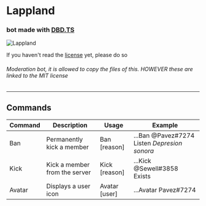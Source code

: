 # Lappland
### bot made with [DBD.TS](https://leref.github.io/dbd.ts/)

![Lappland](https://static.wikia.nocookie.net/mrfz/images/7/73/Lappland_Skin_1.png/revision/latest?cb=20200501183633)

If you haven't read the [license](https://github.com/Pavez7274/Lappland/blob/master/LICENSE.md) yet, please do so


###### Moderation bot, it is allowed to copy the files of this. HOWEVER these are linked to the MIT license

- - -

## Commands

| Command | Description | Usage | Example |
|---|---|---|---|
| Ban | Permanently kick a member | Ban <user> [reason] | ...Ban @Pavez#7274 Listen *Depresion sonora* |
| Kick | Kick a member from the server | Kick <user> [reason] | ...Kick @Sewell#3858 Exists |
| Avatar | Displays a user icon | Avatar [user] | ...Avatar Pavez#7274 |